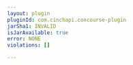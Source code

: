 ```yaml
---
layout: plugin
pluginId: com.cinchapi.concourse-plugin
jarSha1: INVALID
isJarAvailable: true
error: NONE
violations: []

---
```

